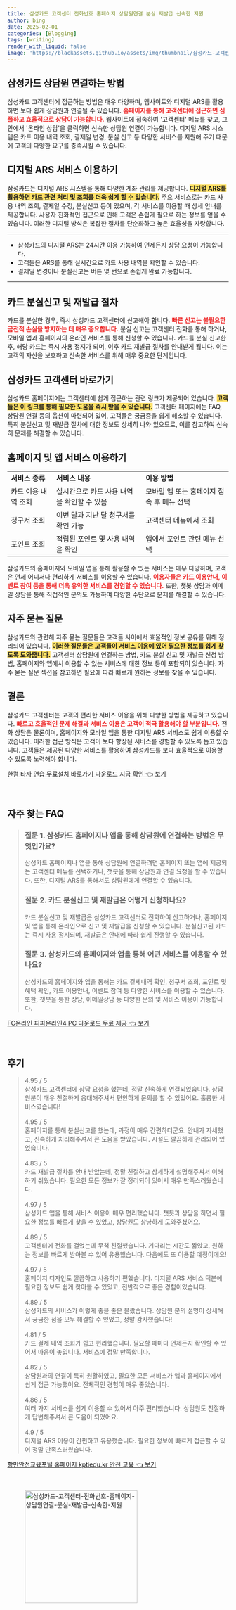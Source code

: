 ```yaml
---
title: 삼성카드 고객센터 전화번호 홈페이지 상담원연결 분실 재발급 신속한 지원
author: bing
date: 2025-02-01
categories: [Blogging]
tags: [writing]
render_with_liquid: false
image: 'https://blackassets.github.io/assets/img/thumbnail/삼성카드-고객센터-전화번호-홈페이지-상담원연결-분실-재발급-신속한-지원.webp'
---
```



<h2 id='삼성카드 상담원 연결하는 방법'>삼성카드 상담원 연결하는 방법</h2>

<p>삼성카드 고객센터에 접근하는 방법은 매우 다양하며, 웹사이트와 디지털 ARS를 활용하면 보다 쉽게 상담원과 연결될 수 있습니다. <b><span style="color: #ee2323;">홈페이지를 통해 고객센터에 접근하면 심플하고 효율적으로 상담이 가능합니다.</span></b> 웹사이트에 접속하여 '고객센터' 메뉴를 찾고, 그 안에서 '온라인 상담'을 클릭하면 신속한 상담원 연결이 가능합니다. 디지털 ARS 시스템은 카드 이용 내역 조회, 결제일 변경, 분실 신고 등 다양한 서비스를 지원해 주기 때문에 고객의 다양한 요구를 충족시킬 수 있습니다.</p>

<h2 id='디지털 ARS 서비스 이용하기'>디지털 ARS 서비스 이용하기</h2>

<p>삼성카드는 디지털 ARS 시스템을 통해 다양한 계좌 관리를 제공합니다. <b><span style="background-color: #ffe066;">디지털 ARS를 활용하면 카드 관련 처리 및 조회를 더욱 쉽게 할 수 있습니다.</span></b> 주요 서비스로는 카드 사용 내역 조회, 결제일 수정, 분실신고 등이 있으며, 각 서비스를 이용할 때 상세 안내를 제공합니다. 사용자 친화적인 접근으로 인해 고객은 손쉽게 필요로 하는 정보를 얻을 수 있습니다. 이러한 디지털 방식은 복잡한 절차를 단순화하고 높은 효율성을 자랑합니다.</p>

<hr />

<ul>
    <li>삼성카드의 디지털 ARS는 24시간 이용 가능하여 언제든지 상담 요청이 가능합니다.</li>
    <li>고객들은 ARS를 통해 실시간으로 카드 사용 내역을 확인할 수 있습니다.</li>
    <li>결제일 변경이나 분실신고는 버튼 몇 번으로 손쉽게 완료 가능합니다.</li>
</ul>

<hr />

<h2 id='카드 분실신고 및 재발급 절차'>카드 분실신고 및 재발급 절차</h2>

<p>카드를 분실한 경우, 즉시 삼성카드 고객센터에 신고해야 합니다. <b><span style="color: #ee2323;">빠른 신고는 불필요한 금전적 손실을 방지하는 데 매우 중요합니다.</span></b> 분실 신고는 고객센터 전화를 통해 하거나, 모바일 앱과 홈페이지의 온라인 서비스를 통해 신청할 수 있습니다. 카드를 분실 신고한 후, 해당 카드는 즉시 사용 정지가 되며, 이후 카드 재발급 절차를 안내받게 됩니다. 이는 고객의 자산을 보호하고 신속한 서비스를 위해 매우 중요한 단계입니다.</p>

<h2 id='삼성카드 고객센터 바로가기'>삼성카드 고객센터 바로가기</h2>

<p>삼성카드 홈페이지에는 고객센터에 쉽게 접근하는 관련 링크가 제공되어 있습니다. <b><span style="background-color: #ffe066;">고객들은 이 링크를 통해 필요한 도움을 즉시 받을 수 있습니다.</span></b> 고객센터 페이지에는 FAQ, 상담원 연결 등의 옵션이 마련되어 있어, 고객들은 궁금증을 쉽게 해소할 수 있습니다. 특히 분실신고 및 재발급 절차에 대한 정보도 상세히 나와 있으므로, 이를 참고하여 신속히 문제를 해결할 수 있습니다.</p>

<h2 id='홈페이지 및 앱 서비스 이용하기'>홈페이지 및 앱 서비스 이용하기</h2>

<table>
    <tr>
        <td><b>서비스 종류</b></td>
        <td><b>서비스 내용</b></td>
        <td><b>이용 방법</b></td>
    </tr>
    <tr>
        <td>카드 이용 내역 조회</td>
        <td>실시간으로 카드 사용 내역을 확인할 수 있음</td>
        <td>모바일 앱 또는 홈페이지 접속 후 메뉴 선택</td>
    </tr>
    <tr>
        <td>청구서 조회</td>
        <td>이번 달과 지난 달 청구서를 확인 가능</td>
        <td>고객센터 메뉴에서 조회</td>
    </tr>
    <tr>
        <td>포인트 조회</td>
        <td>적립된 포인트 및 사용 내역을 확인</td>
        <td>앱에서 포인트 관련 메뉴 선택</td>
    </tr>
</table>

<p>삼성카드의 홈페이지와 모바일 앱을 통해 활용할 수 있는 서비스는 매우 다양하며, 고객은 언제 어디서나 편리하게 서비스를 이용할 수 있습니다. <b><span style="color: #ee2323;">이용자들은 카드 이용안내, 이벤트 참여 등을 통해 더욱 유익한 서비스를 경험할 수 있습니다.</span></b> 또한, 챗봇 상담과 이메일 상담을 통해 직접적인 문의도 가능하여 다양한 수단으로 문제를 해결할 수 있습니다.</p>

<h2 id='자주 묻는 질문'>자주 묻는 질문</h2>

<p>삼성카드와 관련해 자주 묻는 질문들은 고객들 사이에서 효율적인 정보 공유를 위해 정리되어 있습니다. <b><span style="background-color: #ffe066;">이러한 질문들은 고객들이 서비스 이용에 있어 필요한 정보를 쉽게 찾도록 도와줍니다.</span></b> 고객센터 상담원에 연결하는 방법, 카드 분실 신고 및 재발급 신청 방법, 홈페이지와 앱에서 이용할 수 있는 서비스에 대한 정보 등이 포함되어 있습니다. 자주 묻는 질문 섹션을 참고하면 필요에 따라 빠르게 원하는 정보를 찾을 수 있습니다.</p>

<h2 id='결론'>결론</h2>

<p>삼성카드 고객센터는 고객의 편리한 서비스 이용을 위해 다양한 방법을 제공하고 있습니다. <b><span style="color: #ee2323;">빠르고 효율적인 문제 해결과 서비스 이용은 고객이 적극 활용해야 할 부분입니다.</span></b> 전화 상담은 물론이며, 홈페이지와 모바일 앱을 통한 디지털 ARS 서비스도 쉽게 이용할 수 있습니다. 이러한 접근 방식은 고객이 보다 향상된 서비스를 경험할 수 있도록 돕고 있습니다. 고객들은 제공된 다양한 서비스를 활용하여 삼성카드를 보다 효율적으로 이용할 수 있도록 노력해야 합니다.</p>


<p><a class="click-button" title="한컴 타자 연습 무료설치 바로가기 다운로드 지금 확인" href="https://blackassets.github.io/posts/%ED%95%9C%EC%BB%B4-%ED%83%80%EC%9E%90-%EC%97%B0%EC%8A%B5-%EB%AC%B4%EB%A3%8C%EC%84%A4%EC%B9%98-%EB%B0%94%EB%A1%9C%EA%B0%80%EA%B8%B0-%EB%8B%A4%EC%9A%B4%EB%A1%9C%EB%93%9C-%EC%A7%80%EA%B8%88-%ED%99%95%EC%9D%B8/" rel="dofollow">한컴 타자 연습 무료설치 바로가기 다운로드 지금 확인 👈 보기</a></p><br>
<h2 id='자주_찾는_FAQ'>자주 찾는 FAQ</h2>
<div itemscope="" itemtype="https://schema.org/FAQPage"> 
<blockquote> 
<div itemscope="" itemprop="mainEntity" itemtype="https://schema.org/Question"> 
<h3 itemprop="name">질문 1. 삼성카드 홈페이지나 앱을 통해 상담원에 연결하는 방법은 무엇인가요?</h3> 
<div itemscope="" itemprop="acceptedAnswer" itemtype="https://schema.org/Answer"> 
<span itemprop="text"> 
<p>삼성카드 홈페이지나 앱을 통해 상담원에 연결하려면 홈페이지 또는 앱에 제공되는 고객센터 메뉴를 선택하거나, 챗봇을 통해 상담원과 연결 요청을 할 수 있습니다. 또한, 디지털 ARS를 통해서도 상담원에게 연결할 수 있습니다.</p> 
</span> 
</div> 
</div> 

<div itemscope="" itemprop="mainEntity" itemtype="https://schema.org/Question"> 
<h3 itemprop="name">질문 2. 카드 분실신고 및 재발급은 어떻게 신청하나요?</h3> 
<div itemscope="" itemprop="acceptedAnswer" itemtype="https://schema.org/Answer"> 
<span itemprop="text"> 
<p>카드 분실신고 및 재발급은 삼성카드 고객센터로 전화하여 신고하거나, 홈페이지 및 앱을 통해 온라인으로 신고 및 재발급을 신청할 수 있습니다. 분실신고된 카드는 즉시 사용 정지되며, 재발급은 안내에 따라 쉽게 진행할 수 있습니다.</p> 
</span> 
</div> 
</div> 

<div itemscope="" itemprop="mainEntity" itemtype="https://schema.org/Question"> 
<h3 itemprop="name">질문 3. 삼성카드의 홈페이지와 앱을 통해 어떤 서비스를 이용할 수 있나요?</h3> 
<div itemscope="" itemprop="acceptedAnswer" itemtype="https://schema.org/Answer"> 
<span itemprop="text"> 
<p>삼성카드의 홈페이지와 앱을 통해는 카드 결제내역 확인, 청구서 조회, 포인트 및 혜택 확인, 카드 이용안내, 이벤트 참여 등 다양한 서비스를 이용할 수 있습니다. 또한, 챗봇을 통한 상담, 이메일상담 등 다양한 문의 및 서비스 이용이 가능합니다.</p> 
</span> 
</div> 
</div> 
</blockquote> 
</div>
<p><a class="click-button" title="FC온라인 피파온라인4 PC 다운로드 무료 제공" href="https://blackassets.github.io/posts/FC%EC%98%A8%EB%9D%BC%EC%9D%B8-%ED%94%BC%ED%8C%8C%EC%98%A8%EB%9D%BC%EC%9D%B84-PC-%EB%8B%A4%EC%9A%B4%EB%A1%9C%EB%93%9C-%EB%AC%B4%EB%A3%8C-%EC%A0%9C%EA%B3%B5/" rel="dofollow">FC온라인 피파온라인4 PC 다운로드 무료 제공 👈 보기</a></p><br>
<h2 id='후기'>후기</h2>
<div itemscope itemtype="https://schema.org/Product">
  <blockquote>
  <div itemprop="review" itemscope itemtype="https://schema.org/Review">
      <div itemprop="reviewRating" itemscope itemtype="https://schema.org/Rating"> <span itemprop="ratingValue">4.95</span> / <span itemprop="bestRating">5</span> </div>
      <span itemprop="reviewBody">삼성카드 고객센터에 상담 요청을 했는데, 정말 신속하게 연결되었습니다. 상담원분이 매우 친절하게 응대해주셔서 편안하게 문의를 할 수 있었어요. 훌륭한 서비스였습니다!</span>
  </div>
  <br>
  <div itemprop="review" itemscope itemtype="https://schema.org/Review">
      <div itemprop="reviewRating" itemscope itemtype="https://schema.org/Rating"> <span itemprop="ratingValue">4.95</span> / <span itemprop="bestRating">5</span> </div>
      <span itemprop="reviewBody">홈페이지를 통해 분실신고를 했는데, 과정이 매우 간편하더군요. 안내가 자세했고, 신속하게 처리해주셔서 큰 도움을 받았습니다. 시설도 깔끔하게 관리되어 있었습니다.</span>
  </div>
  <br>
  <div itemprop="review" itemscope itemtype="https://schema.org/Review">
      <div itemprop="reviewRating" itemscope itemtype="https://schema.org/Rating"> <span itemprop="ratingValue">4.83</span> / <span itemprop="bestRating">5</span> </div>
      <span itemprop="reviewBody">카드 재발급 절차를 안내 받았는데, 정말 친절하고 상세하게 설명해주셔서 이해하기 쉬웠습니다. 필요한 모든 정보가 잘 정리되어 있어서 매우 만족스러웠습니다.</span>
  </div>
  <br>
  <div itemprop="review" itemscope itemtype="https://schema.org/Review">
      <div itemprop="reviewRating" itemscope itemtype="https://schema.org/Rating"> <span itemprop="ratingValue">4.97</span> / <span itemprop="bestRating">5</span> </div>
      <span itemprop="reviewBody">삼성카드 앱을 통해 서비스 이용이 매우 편리했습니다. 챗봇과 상담을 하면서 필요한 정보를 빠르게 찾을 수 있었고, 상담원도 상냥하게 도와주셨어요.</span>
  </div>
  <br>
  <div itemprop="review" itemscope itemtype="https://schema.org/Review">
      <div itemprop="reviewRating" itemscope itemtype="https://schema.org/Rating"> <span itemprop="ratingValue">4.89</span> / <span itemprop="bestRating">5</span> </div>
      <span itemprop="reviewBody">고객센터에 전화를 걸었는데 무척 친절했습니다. 기다리는 시간도 짧았고, 원하는 정보를 빠르게 받아볼 수 있어 유용했습니다. 다음에도 또 이용할 예정이에요!</span>
  </div>
  <br>
  <div itemprop="review" itemscope itemtype="https://schema.org/Review">
      <div itemprop="reviewRating" itemscope itemtype="https://schema.org/Rating"> <span itemprop="ratingValue">4.97</span> / <span itemprop="bestRating">5</span> </div>
      <span itemprop="reviewBody">홈페이지 디자인도 깔끔하고 사용하기 편했습니다. 디지털 ARS 서비스 덕분에 필요한 정보도 쉽게 찾아볼 수 있었고, 전반적으로 좋은 경험이었습니다.</span>
  </div>
  <br>
  <div itemprop="review" itemscope itemtype="https://schema.org/Review">
      <div itemprop="reviewRating" itemscope itemtype="https://schema.org/Rating"> <span itemprop="ratingValue">4.89</span> / <span itemprop="bestRating">5</span> </div>
      <span itemprop="reviewBody">삼성카드의 서비스가 이렇게 좋을 줄은 몰랐습니다. 상담원 분의 설명이 상세해서 궁금한 점을 모두 해결할 수 있었고, 정말 감사했습니다!</span>
  </div>
  <br>
  <div itemprop="review" itemscope itemtype="https://schema.org/Review">
      <div itemprop="reviewRating" itemscope itemtype="https://schema.org/Rating"> <span itemprop="ratingValue">4.81</span> / <span itemprop="bestRating">5</span> </div>
      <span itemprop="reviewBody">카드 결제 내역 조회가 쉽고 편리했습니다. 필요할 때마다 언제든지 확인할 수 있어서 마음이 놓입니다. 서비스에 정말 만족합니다.</span>
  </div>
  <br>
  <div itemprop="review" itemscope itemtype="https://schema.org/Review">
      <div itemprop="reviewRating" itemscope itemtype="https://schema.org/Rating"> <span itemprop="ratingValue">4.82</span> / <span itemprop="bestRating">5</span> </div>
      <span itemprop="reviewBody">상담원과의 연결이 특히 원활하였고, 필요한 모든 서비스가 앱과 홈페이지에서 쉽게 접근 가능했어요. 전체적인 경험이 매우 좋았습니다.</span>
  </div>
  <br>
  <div itemprop="review" itemscope itemtype="https://schema.org/Review">
      <div itemprop="reviewRating" itemscope itemtype="https://schema.org/Rating"> <span itemprop="ratingValue">4.86</span> / <span itemprop="bestRating">5</span> </div>
      <span itemprop="reviewBody">여러 가지 서비스를 쉽게 이용할 수 있어서 아주 편리했습니다. 상담원도 친절하게 답변해주셔서 큰 도움이 되었어요.</span>
  </div>
  <br>
  <div itemprop="review" itemscope itemtype="https://schema.org/Review">
      <div itemprop="reviewRating" itemscope itemtype="https://schema.org/Rating"> <span itemprop="ratingValue">4.9</span> / <span itemprop="bestRating">5</span> </div>
      <span itemprop="reviewBody">디지털 ARS 이용이 간편하고 유용했습니다. 필요한 정보에 빠르게 접근할 수 있어 정말 만족스러웠습니다.</span>
  </div>
  </blockquote>
</div>
<p><a class="click-button" title="항만안전교육포털 홈페이지 kptiedu.kr 안전 교육" href="https://blackassets.github.io/posts/%ED%95%AD%EB%A7%8C%EC%95%88%EC%A0%84%EA%B5%90%EC%9C%A1%ED%8F%AC%ED%84%B8-%ED%99%88%ED%8E%98%EC%9D%B4%EC%A7%80-kptiedu.kr-%EC%95%88%EC%A0%84-%EA%B5%90%EC%9C%A1/" rel="dofollow">항만안전교육포털 홈페이지 kptiedu.kr 안전 교육 👈 보기</a></p><br>
<figure class="image"><img src="https://blackassets.github.io/assets/img/thumbnail/삼성카드-고객센터-전화번호-홈페이지-상담원연결-분실-재발급-신속한-지원.webp" alt="삼성카드-고객센터-전화번호-홈페이지-상담원연결-분실-재발급-신속한-지원" width="256" height="256"></figure>